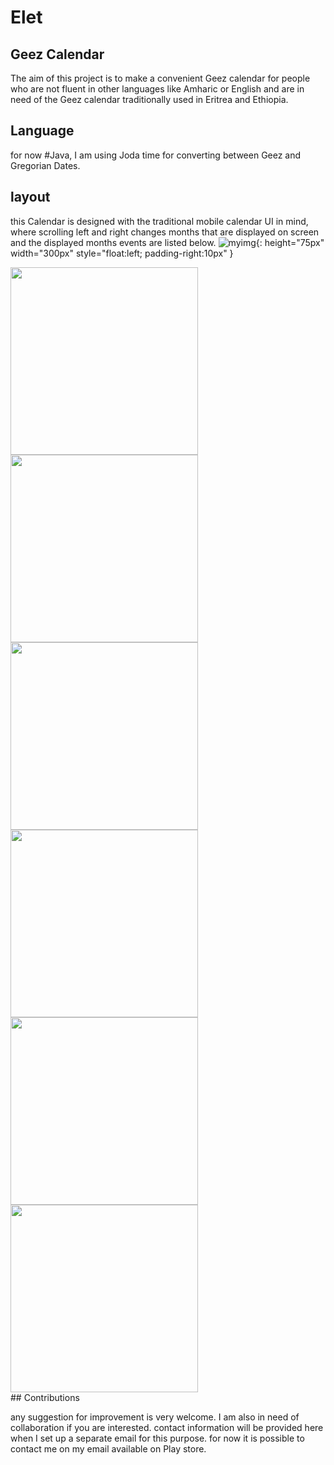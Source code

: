 # Elet


## Geez Calendar

The aim of this project is to make a convenient Geez calendar for people who are not fluent in other languages like Amharic or English 
and are in need of the Geez calendar traditionally used in Eritrea and Ethiopia.

## Language
for now #Java, I am using Joda time for converting between Geez and Gregorian Dates.

## layout

this Calendar is designed with the traditional mobile calendar UI in mind, where scrolling left and right changes months that are displayed on screen
and the displayed months events are listed below.
![myimg]("https://github.com/tinsae-ghilay/tinsae-ghilay.github.io/blob/main/res/month.png"){: height="75px" width="300px" style="float:left; padding-right:10px" }
<div>
    <img src="https://github.com/tinsae-ghilay/tinsae-ghilay.github.io/blob/main/res/month.png" width="300" margin="10">
    <img src="https://github.com/tinsae-ghilay/tinsae-ghilay.github.io/blob/main/res/converter.png" width="300"margin="10">
    <img src="https://github.com/tinsae-ghilay/tinsae-ghilay.github.io/blob/main/res/anual.png" width="300"margin="10">
    <img src="https://github.com/tinsae-ghilay/tinsae-ghilay.github.io/blob/main/res/hasab.png" width="300"margin="10">
    <img src="https://github.com/tinsae-ghilay/tinsae-ghilay.github.io/blob/main/res/options.png" width="300"margin="10">
    <img src="https://github.com/tinsae-ghilay/tinsae-ghilay.github.io/blob/main/res/month.png" width="300"margin="10">
</div>
## Contributions

any suggestion for improvement is very welcome. I am also in need of collaboration if you are interested.
contact information will be provided here when I set up a separate email for this purpose. for now it is possible to contact me on my email
available on Play store.




